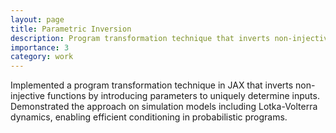 ```yaml
---
layout: page
title: Parametric Inversion
description: Program transformation technique that inverts non-injective functions by introducing parameters to uniquely determine inputs, implemented in JAX.
importance: 3
category: work
---
```


Implemented a program transformation technique in JAX that inverts non-injective functions by introducing parameters to uniquely determine inputs. Demonstrated the approach on simulation models including Lotka-Volterra dynamics, enabling efficient conditioning in probabilistic programs.